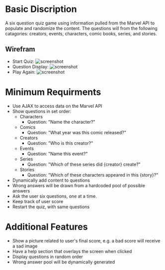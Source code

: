 # Basic Discription
A six question quiz game using information pulled from the Marvel API to populate and randomize the content. The questions will from the following catagories: creators, events, characters, comic books, series, and stories. 

## Wirefram
* Start Quiz: ![screenshot](http://imgur.com/UBJ4te8.png)
* Question Display: ![screenshot](http://imgur.com/Qu0gQr1.png)
* Play Again: ![screenshot](http://imgur.com/EU5aTr5.png)

# Minimum Requirments
* Use AJAX to access data on the Marvel API
* Show questions in set order:
  * Characters
    - Question: "Name the character?" 
  * Comics
    - Question: "What year was this comic released?"
  * Creators
    - Question: "Who is this creator?"
  * Events
    - Question: "Name this event?"
  * Series
    - Question: "Which of these series did {creator} create?"
  * Stories 
    - Question: "Which of these characters appeared in this {story}?"
* Dynamically add content to questions
* Wrong answers will be drawn from a hardcoded pool of possible answers
* Ask the user six questions, one at a time.
* Keep track of user score
* Restart the quiz, with same questions

# Additional Features
* Show a picture related to user's final score, e.g. a bad score will receive a sad image 
* Have a help section that overlays the screen when clicked
* Display questions in random order
* Wrong answer pool will be dynamically generated 